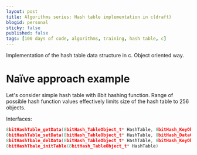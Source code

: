 ```yaml
---
layout: post
title: Algorithms series: Hash table implementation in c(draft)
blogid: personal
sticky: false
published: false
tags: [100 days of code, algorithms, training, hash table, c]
---
```

Implementation of the hash table data structure in c. Object oriented way.

# Naїve approach example
Let's consider simple hash table with 8bit hashing function.
Range of possible hash function values effectively limits size of the hash table to 256 objects.

Interfaces:

```c
8bitHashTable_getData(8bitHash_TableObject_t* HashTable, 8bitHash_KeyObject_t* Key)
8bitHashTable_setData(8bitHash_TableObject_t* HashTable, 8bitHash_DataObject_t* Data)
8bitHashTbale_delData(8bitHash_TableObject_t* HashTable, 8bitHash_KeyObject_t* Key)
8bitHashTbale_initTable(8bitHash_TableObject_t* HashTable)
```
